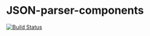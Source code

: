 # JSON-parser-components

[![Build Status](https://drone.ahadnagy.com/api/badges/ahadnagy/JSON-parser-components/status.svg)](https://drone.ahadnagy.com/ahadnagy/JSON-parser-components)